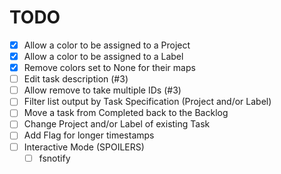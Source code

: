 # TODO

- [x] Allow a color to be assigned to a Project
- [x] Allow a color to be assigned to a Label
- [x] Remove colors set to None for their maps
- [ ] Edit task description (#3)
- [ ] Allow remove to take multiple IDs (#3)
- [ ] Filter list output by Task Specification (Project and/or Label)
- [ ] Move a task from Completed back to the Backlog
- [ ] Change Project and/or Label of existing Task
- [ ] Add Flag for longer timestamps
- [ ] Interactive Mode (SPOILERS)
    - [ ] fsnotify